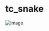# tc_snake

![image](https://github.com/user-attachments/assets/b1cc4b64-9c33-4816-88b8-967da53314ec)
